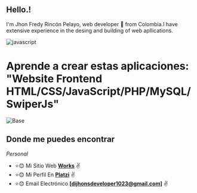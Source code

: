 ## Hello.!

I'm Jhon Fredy Rincón Pelayo, web developer 🚀 from Colombia.I have extensive experience in the desing and building of web apllications.

![javascript](https://user-images.githubusercontent.com/97255802/158096794-c7b7130b-a85b-44aa-9c07-eb46e54c4c22.gif)

# Aprende a crear estas aplicaciones: "Website Frontend HTML/CSS/JavaScript/PHP/MySQL/SwiperJs"
![Base](https://user-images.githubusercontent.com/97255802/158102044-91ac1f1d-1a8e-49be-95c1-4166d44634c1.png)


## Donde me puedes encontrar
_Personal_
* :star::blush: Mi Sitio Web **[Works]()** :v:
* :star::blush: Mi Perfil En **[Platzi](https://platzi.com/p/JhonFy/)** :v:
* :star::blush: Email Electrónico **[dijhonsdeveloper1023@gmail.com]** :v:

